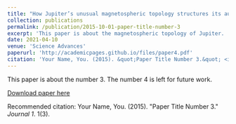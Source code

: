 ```yaml
---
title: "How Jupiter’s unusual magnetospheric topology structures its aurora"
collection: publications
permalink: /publication/2015-10-01-paper-title-number-3
excerpt: 'This paper is about the magnetospheric topology of Jupiter. '
date: 2021-04-10
venue: 'Science Advances'
paperurl: 'http://academicpages.github.io/files/paper4.pdf'
citation: 'Your Name, You. (2015). &quot;Paper Title Number 3.&quot; <i>Journal 1</i>. 1(3).'
---
```

This paper is about the number 3. The number 4 is left for future work.

[Download paper here](http://academicpages.github.io/files/paper3.pdf)

Recommended citation: Your Name, You. (2015). "Paper Title Number 3." <i>Journal 1</i>. 1(3).